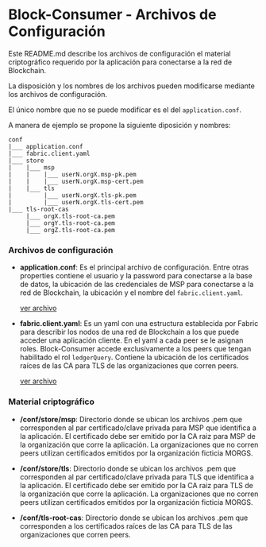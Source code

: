 # Block-Consumer - Archivos de Configuración

Este README.md describe los archivos de configuración el material criptográfico requerido por la aplicación para conectarse a la red de Blockchain.

La disposición y los nombres de los archivos pueden modificarse mediante los archivos de configuración.

El único nombre que no se puede modificar es el del `application.conf`.

A manera de ejemplo se propone la siguiente diposición y nombres:

```
conf
|___ application.conf
|___ fabric.client.yaml
|___ store
|    |___ msp
|    |    |___ userN.orgX.msp-pk.pem
|    |    |___ userN.orgX.msp-cert.pem
|    |___ tls
|         |___ userN.orgX.tls-pk.pem
|         |___ userN.orgX.tls-cert.pem
|___ tls-root-cas
     |___ orgX.tls-root-ca.pem
     |___ orgY.tls-root-ca.pem
     |___ orgZ.tls-root-ca.pem
```

### Archivos de configuración

- **application.conf**: Es el principal archivo de configuración. Entre otras properties contiene el usuario y la password para conectarse a la base de datos, la ubicación de las credenciales de MSP para conectarse a la red de Blockchain, la ubicación y el nombre del `fabric.client.yaml`. 

    [ver archivo](application.conf)

- **fabric.client.yaml**: Es un yaml con una estructura establecida por Fabric para describir los nodos de una red de Blockchain a los que puede acceder una aplicación cliente. En el yaml a cada peer se le asignan roles. Block-Consumer accede exclusivamente a los peers que tengan habilitado el rol `ledgerQuery`. Contiene la ubicación de los certificados raíces de las CA para TLS de las organizaciones que corren peers.

    [ver archivo](fabric.client.yaml)    

### Material criptográfico

- **/conf/store/msp**: Directorio donde se ubican los archivos .pem que corresponden al par certificado/clave privada para MSP que identifica a la aplicación. El certificado debe ser emitido por la CA raiz para MSP de la organización que corre la aplicación. La organizaciones que no corren peers utilizan certificados emitidos por la organización ficticia MORGS.

- **/conf/store/tls**: Directorio donde se ubican los archivos .pem que corresponden al par certificado/clave privada para TLS que identifica a la aplicación. El certificado debe ser emitido por la CA raiz para TLS de la organización que corre la aplicación. La organizaciones que no corren peers utilizan certificados emitidos por la organización ficticia MORGS.

- **/conf/tls-root-cas**: Directorio donde se ubican los archivos .pem que corresponden a los certificados raíces de las CA para TLS de las organizaciones que corren peers.
